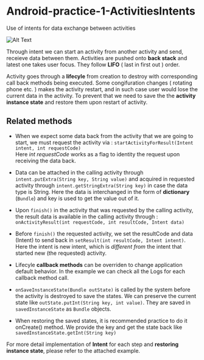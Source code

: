 # Android-practice-1-ActivitiesIntents
Use of intents for data exchange between activities

![Alt Text](https://github.com/RobinKim-SWEngineer/Images-for-document/blob/master/ActivitiesIntents.gif)

Through intent we can start an activity from another activity and send, receieve data between them. Activities are pushed onto **back stack** and latest one takes user focus. They follow **LIFO** ( last in first out ) order. 

Activity goes through a **lifecyle** from creation to destroy with corresponding call back methods being executed. Some congifuration changes ( rotating phone etc. ) makes the activity restart, and in such case user would lose the current data in the activity. To prevent that we need to save the the **activity instance state** and restore them upon restart of activity.

## Related methods
- When we expect some data back from the activity that we are going to start, we must request the activity via  :
`startActivityForResult(Intent intent, int requestCode)`  
Here *int requestCode* works as a flag to identity the request upon receiving the data back.

- Data can be attached in the calling activity through `intent.putExtra(String key, String value)` and acquired in requested activity through `intent.getStringExtra(String key)` in case the data type is String. Here the data is interchanged in the form of **dictionary** (`Bundle`) and key is used to get the value out of it.

- Upon `finish()` in the activity that was requested by the calling activity, the result data is available in the calling activity through :
`onActivityResult(int requestCode, int resultCode, Intent data)`

- Before `finish()` the requested activity, we set the resultCode and data (Intent) to send back in `setResult(int resultCode, Intent intent)`. Here the intent is new intent, which is *different from* the intent that started new (the requested) activity. 

- Lifecyle **callback methods** can be overriden to change application default behavior. In the example we can check all the Logs for each callback method call.

- `onSaveInstanceState(Bundle outState)` is called by the system before the activity is destroyed to save the states. We can preserve the current state like `outState.putInt(String key, int value)`. They are saved in `savedInstanceState` as ``Bundle`` objects.

- When restoring the saved states, it is recommended practice to do it onCreate() method. We provide the key and get the state back like `savedInstanceState.getInt(String key)`

For more detail implementation of **Intent** for each step and **restoring instance state**, please refer to the attached example.
